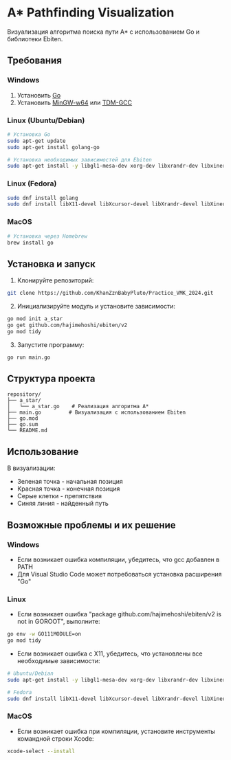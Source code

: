 # A* Pathfinding Visualization

Визуализация алгоритма поиска пути A* с использованием Go и библиотеки Ebiten.

## Требования

### Windows
1. Установить [Go](https://golang.org/dl/)
2. Установить [MinGW-w64](https://sourceforge.net/projects/mingw-w64/) или [TDM-GCC](https://jmeubank.github.io/tdm-gcc/)

### Linux (Ubuntu/Debian)
```bash
# Установка Go
sudo apt-get update
sudo apt-get install golang-go

# Установка необходимых зависимостей для Ebiten
sudo apt-get install -y libgl1-mesa-dev xorg-dev libxrandr-dev libxinerama-dev libxcursor-dev libxi-dev
```

### Linux (Fedora)
```bash
sudo dnf install golang
sudo dnf install libX11-devel libXcursor-devel libXrandr-devel libXinerama-devel libXi-devel mesa-libGL-devel
```

### MacOS
```bash
# Установка через Homebrew
brew install go
```

## Установка и запуск

1. Клонируйте репозиторий:
```bash
git clone https://github.com/KhanZznBabyPluto/Practice_VMK_2024.git
```

2. Инициализируйте модуль и установите зависимости:
```bash
go mod init a_star
go get github.com/hajimehoshi/ebiten/v2
go mod tidy
```

3. Запустите программу:
```bash
go run main.go
```

## Структура проекта
```
repository/
├── a_star/
│   └── a_star.go    # Реализация алгоритма A*
├── main.go         # Визуализация с использованием Ebiten
├── go.mod
├── go.sum
└── README.md
```

## Использование

В визуализации:
- Зеленая точка - начальная позиция
- Красная точка - конечная позиция
- Серые клетки - препятствия
- Синяя линия - найденный путь

## Возможные проблемы и их решение

### Windows
- Если возникает ошибка компиляции, убедитесь, что gcc добавлен в PATH
- Для Visual Studio Code может потребоваться установка расширения "Go"

### Linux
- Если возникает ошибка "package github.com/hajimehoshi/ebiten/v2 is not in GOROOT", выполните:
```bash
go env -w GO111MODULE=on
go mod tidy
```

- Если возникает ошибка с X11, убедитесь, что установлены все необходимые зависимости:
```bash
# Ubuntu/Debian
sudo apt-get install -y libgl1-mesa-dev xorg-dev libxrandr-dev libxinerama-dev libxcursor-dev libxi-dev

# Fedora
sudo dnf install libX11-devel libXcursor-devel libXrandr-devel libXinerama-devel libXi-devel mesa-libGL-devel
```

### MacOS
- Если возникает ошибка при компиляции, установите инструменты командной строки Xcode:
```bash
xcode-select --install
```
